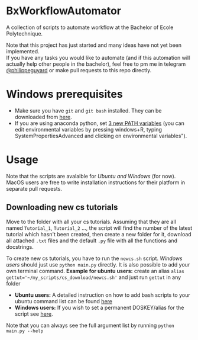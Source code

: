 # BxWorkflowAutomator
A collection of scripts to automate workflow at the Bachelor of Ecole Polytechnique.

Note that this project has just started and many ideas have not yet been implemented.  
If you have any tasks you would like to automate (and if this automation will actually help other people in the bachelor), feel free to pm me in 
telegram [@philippeguyard](https://t.me/philippeguyard) or make pull requests to this repo directly.


# Windows prerequisites 

- Make sure you have `git` and `git bash` installed. They can be downloaded from [here](https://git-scm.com/downloads).
- If you are using anaconda python, set [3 new PATH variables](https://stackoverflow.com/questions/54135206/requests-caused-by-sslerrorcant-connect-to-https-url-because-the-ssl-module") (you can edit environmental variables by pressing windows+R, typing SystemPropertiesAdvanced and clicking on environmental variables").


# Usage

Note that the scripts are avalaible for *Ubuntu and Windows* (for now). MacOS users are free to write installation instructions for their platform in separate
pull requests.

## Downloading new cs tutorials
Move to the folder with all your cs tutorials. Assuming that they are all named `Tutorial_1`, `Tutorial_2` ..., the script will find the number
  of the latest tutorial which hasn't been created, then create a new folder for it, download all attached `.txt` files and the default `.py` file with all the functions and docstrings. 
  
To create new cs tutorials, you have to run the `newcs.sh` script. *Windows users* should just use `python main.py` directly. It is also possible to add your own terminal command. **Example for ubuntu users:** create an alias `alias gettut='~/my_scripts/cs_download/newcs.sh'` and just run `gettut` in any folder
  - **Ubuntu users:** A detailed instruction on how to add bash scripts to your ubuntu command list can be found [here](https://askubuntu.com/questions/229589/how-to-make-a-file-e-g-a-sh-script-executable-so-it-can-be-run-from-a-termi)
  - **Windows users:** If you wish to set a permanent DOSKEY/alias for the script see [here](https://superuser.com/questions/1134368/create-permanent-doskey-in-windows-cmd).
  
Note that you can always see the full argument list by running `python main.py --help`
 
